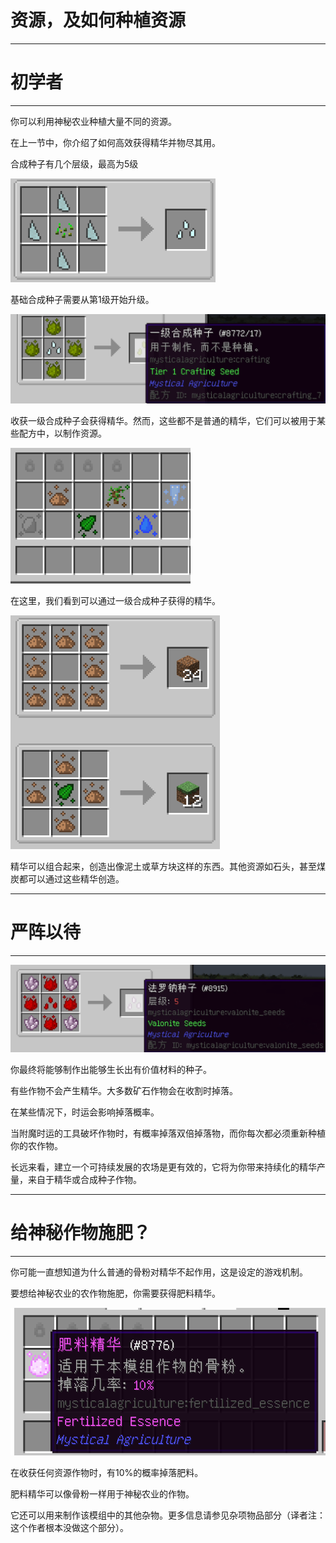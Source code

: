 # 资源，及如何种植资源
___

# 初学者
___

你可以利用神秘农业种植大量不同的资源。

在上一节中，你介绍了如何高效获得精华并物尽其用。

合成种子有几个层级，最高为5级

![例图](basecraftingseeds.png)

基础合成种子需要从第1级开始升级。

![例图](tier1craftingseeds.png)

收获一级合成种子会获得精华。然而，这些都不是普通的精华，它们可以被用于某些配方中，以制作资源。

![一级合成种子种出的精华](seedessence.png)

在这里，我们看到可以通过一级合成种子获得的精华。

![一些使用从合成种子中收获的精华来合成的配方](seedessencerecipe.png)

精华可以组合起来，创造出像泥土或草方块这样的东西。其他资源如石头，甚至煤炭都可以通过这些精华创造。
___

# 严阵以待
___

![较高等级的合成种子的例子](valoniteseeds.png)

你最终将能够制作出能够生长出有价值材料的种子。

有些作物不会产生精华。大多数矿石作物会在收割时掉落。

在某些情况下，时运会影响掉落概率。

当附魔时运的工具破坏作物时，有概率掉落双倍掉落物，而你每次都必须重新种植你的农作物。

长远来看，建立一个可持续发展的农场是更有效的，它将为你带来持续化的精华产量，来自于精华或合成种子作物。
___

# 给神秘作物施肥？
___

你可能一直想知道为什么普通的骨粉对精华不起作用，这是设定的游戏机制。

要想给神秘农业的农作物施肥，你需要获得肥料精华。

![肥料精华](fertessence.png)

在收获任何资源作物时，有10%的概率掉落肥料。

肥料精华可以像骨粉一样用于神秘农业的作物。

它还可以用来制作该模组中的其他杂物。更多信息请参见杂项物品部分（译者注：这个作者根本没做这个部分）。